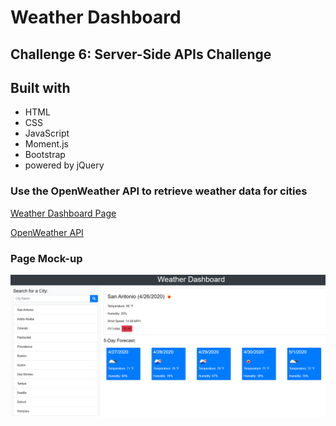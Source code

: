 # Weather Dashboard

## Challenge 6: Server-Side APIs Challenge

## Built with
* HTML
* CSS
* JavaScript
* Moment.js
* Bootstrap
* powered by jQuery

### Use the OpenWeather API [](https://openweathermap.org/api) to retrieve weather data for cities

[Weather Dashboard Page](https://kaynalem.github.io/weather-dashboard/)

[OpenWeather API](https://openweathermap.org/api)

### Page Mock-up
![mock-up](https://raw.githubusercontent.com/Kaynalem/weather-dashboard/master/mockup.PNG)